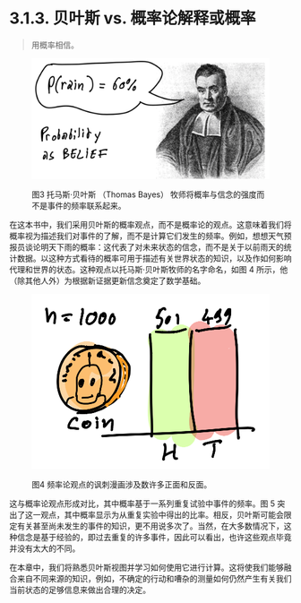 # 3.1.3. 贝叶斯 vs. 概率论解释或概率

> 用概率相信。

<figure><img src="../../.gitbook/assets/image (12).png" alt=""><figcaption><p>图3 托马斯·贝叶斯 （Thomas Bayes） 牧师将概率与信念的强度而不是事件的频率联系起来。</p></figcaption></figure>

在这本书中，我们采用贝叶斯的概率观点，而不是概率论的观点。这意味着我们将概率视为描述我们对事件的了解，而不是计算它们发生的频率。例如，想想天气预报员谈论明天下雨的概率：这代表了对未来状态的信念，而不是关于以前雨天的统计数据。以这种方式看待的概率可用于描述有关世界状态的知识，以及作如何影响代理和世界的状态。这种观点以托马斯·贝叶斯牧师的名字命名，如图 4 所示，他（除其他人外）为根据新证据更新信念奠定了数学基础。

<figure><img src="../../.gitbook/assets/image (13).png" alt=""><figcaption><p>图4 频率论观点的讽刺漫画涉及数许多正面和反面。</p></figcaption></figure>

这与概率论观点形成对比，其中概率基于一系列重复试验中事件的频率。图 5 突出了这一观点，其中概率显示为从重复实验中得出的比率。相反，贝叶斯可能会限定有关甚至尚未发生的事件的知识，更不用说多次了。当然，在大多数情况下，这种信念是基于经验的，即过去重复的许多事件，因此可以看出，也许这些观点毕竟并没有太大的不同。

在本章中，我们将熟悉贝叶斯视图并学习如何使用它进行计算。这将使我们能够融合来自不同来源的知识，例如，不确定的行动和嘈杂的测量如何仍然产生有关我们当前状态的足够信息来做出合理的决定。
